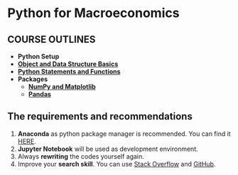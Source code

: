 # Python for Macroeconomics

## COURSE OUTLINES

- **Python Setup**
- [**Object and Data Structure Basics**]()
- [**Python Statements and Functions**]() 
- **Packages** 
  - [**NumPy and Matplotlib**]()
  - [**Pandas** ]()


## The requirements and recommendations

1. **Anaconda** as python package manager is recommended. You can find it [HERE](https://www.anaconda.com/products/distribution).
2. **Jupyter Notebook** will be used as development environment.
3. Always **rewriting** the codes yourself again.
4. Improve your **search skill**. You can use [Stack Overflow](https://stackoverflow.com/) and [GitHub](https://github.com/).

